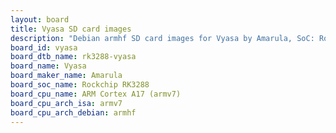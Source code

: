 ```yaml
---
layout: board
title: Vyasa SD card images
description: "Debian armhf SD card images for Vyasa by Amarula, SoC: Rockchip RK3288, CPU ISA: armv7"
board_id: vyasa
board_dtb_name: rk3288-vyasa
board_name: Vyasa
board_maker_name: Amarula
board_soc_name: Rockchip RK3288
board_cpu_name: ARM Cortex A17 (armv7)
board_cpu_arch_isa: armv7
board_cpu_arch_debian: armhf
---
```

